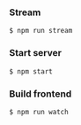 ### Stream
```
$ npm run stream
```

### Start server
```
$ npm start
```

### Build frontend
```
$ npm run watch
```
